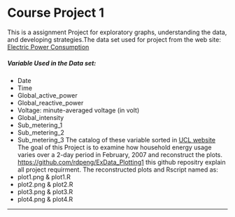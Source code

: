 # Course Project 1
This is a assignment Project for exploratory graphs, understanding the data, and developing strategies.The data set used for project from the web site:
[Electric Power Consumption]
##### Variable Used in the Data set:
* Date
* Time
* Global_active_power
* Global_reactive_power
* Voltage: minute-averaged voltage (in volt)
* Global_intensity
* Sub_metering_1
* Sub_metering_2
* Sub_metering_3
      The catalog of these variable sorted in [UCL website]
The goal of this Project is to examine how household energy usage varies over a 2-day period in February, 2007 and reconstruct the plots.
<https://github.com/rdpeng/ExData_Plotting1> this github repositry explain all project requirment.
The reconstructed plots and Rscript named as:
* plot1.png & plot1.R
* plot2.png & plot2.R
* plot3.png & plot3.R
* plot4.png & plot4.R








  
--------------------------------------------------------------------------------------
[Electric Power Consumption]:<https://d396qusza40orc.cloudfront.net/exdata%2Fdata%2Fhousehold_power_consumption.zip>
[UCL website]:<https://archive.ics.uci.edu/ml/datasets/Individual+household+electric+power+consumption>







